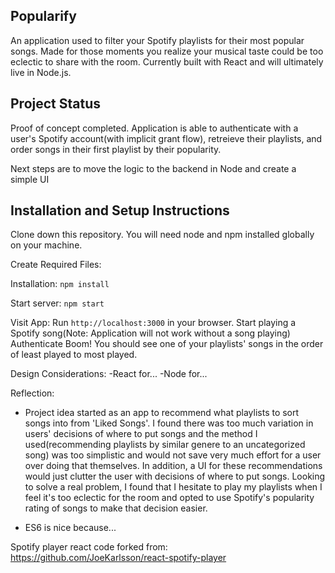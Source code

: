 ## Popularify
An application used to filter your Spotify playlists for their most popular songs. Made for those moments you realize your musical taste could be too eclectic to share with the room. Currently built with React and will ultimately live in Node.js.

## Project Status

Proof of concept completed. Application is able to authenticate with a user's Spotify account(with implicit grant flow), retreieve their playlists, and order songs in their first playlist by their popularity.

Next steps are to move the logic to the backend in Node and create a simple UI

## Installation and Setup Instructions
Clone down this repository. You will need node and npm installed globally on your machine.

Create Required Files:

Installation:
`npm install`

Start server:
`npm start`

Visit App:
Run `http://localhost:3000` in your browser. 
Start playing a Spotify song(Note: Application will not work without a song playing)
Authenticate
Boom! You should see one of your playlists' songs in the order of least played to most played.

Design Considerations:
-React for...
-Node for...

Reflection:
* Project idea started as an app to recommend what playlists to sort songs into from 'Liked Songs'. I found there was too much variation in users' decisions of where to put songs and the method I used(recommending playlists by similar genere to an uncategorized song) was too simplistic and would not save very much effort for a user over doing that themselves. In addition, a UI for these recommendations would just clutter the user with decisions of where to put songs. Looking to solve a real problem, I found that I hesitate to play my playlists when I feel it's too eclectic for the room and opted to use Spotify's popularity rating of songs to make that decision easier.

* ES6 is nice because...

Spotify player react code forked from: https://github.com/JoeKarlsson/react-spotify-player
